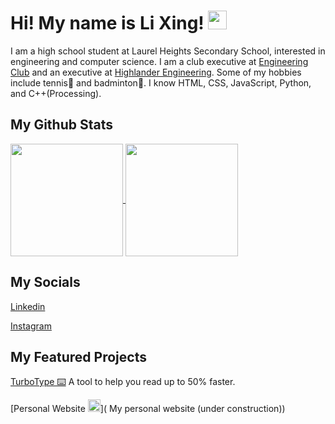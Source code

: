 # Hi! My name is Li Xing! <img src="https://github.com/lixingyin/lixingyin/assets/114456809/5725c31a-df62-4e4b-bec4-bdefa7d00ce7" width="30" height="30">

I am a high school student at Laurel Heights Secondary School, interested in engineering and computer science. I am a club executive at [Engineering Club](https://www.instagram.com/lhssengineering/) and an executive at [Highlander Engineering](https://www.highlanderengineering.ca/). Some of my hobbies include tennis🎾 and badminton🏸. I know HTML, CSS, JavaScript, Python, and C++(Processing).

## My Github Stats

<a href="https://github.com/anuraghazra/github-readme-stats">
  <img height=180 align="center" src="https://github-readme-stats.vercel.app/api?username=lixingyin&show_icons=true&theme=nightowl"/>
  <img height=180 align="center" src="https://github-readme-stats.vercel.app/api/top-langs/?username=lixingyin&layout=compact&theme=nightowl"/>
</a>

## My Socials

[Linkedin](https://www.linkedin.com/in/lixingyin/)

[Instagram](https://www.instagram.com/lixing_yin/)

## My Featured Projects 

[TurboType ⌨️](https://github.com/lixingyin/TurboType) A tool to help you read up to 50% faster.

[Personal Website <img src="https://github.com/lixingyin/lixingyin/assets/114456809/b8e1fd24-a870-4158-b717-094fdf96f9ba" width="20" height="20">]( My personal website (under construction))

